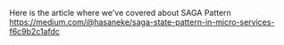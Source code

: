 Here is the article where we've covered about SAGA Pattern
https://medium.com/@hasaneke/saga-state-pattern-in-micro-services-f6c9b2c1afdc
